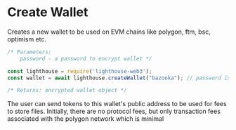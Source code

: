 # Create Wallet




Creates a new wallet to be used on EVM chains like polygon, ftm, bsc, optimism etc.

```javascript
/* Parameters:
    password - a password to encrypt wallet */

const lighthouse = require('lighthouse-web3');
const wallet = await lighthouse.createWallet("bazooka"); // password is parameter here

/* Returns: encrypted wallet object */
```

The user can send tokens to this wallet's public address to be used for fees to store files. Initially, there are no protocol fees, but only transaction fees associated with the polygon network which is minimal
